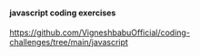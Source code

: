 #### javascript coding exercises
https://github.com/VigneshbabuOfficial/coding-challenges/tree/main/javascript
